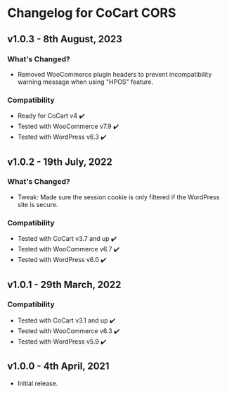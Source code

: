 # Changelog for CoCart CORS

## v1.0.3 - 8th August, 2023

### What's Changed?

* Removed WooCommerce plugin headers to prevent incompatibility warning message when using "HPOS" feature.

### Compatibility

* Ready for CoCart v4 ✔️
* Tested with WooCommerce v7.9 ✔️
* Tested with WordPress v6.3 ✔️

## v1.0.2 - 19th July, 2022

### What's Changed?

* Tweak: Made sure the session cookie is only filtered if the WordPress site is secure.

### Compatibility

* Tested with CoCart v3.7 and up ✔️
* Tested with WooCommerce v6.7 ✔️
* Tested with WordPress v6.0 ✔️

## v1.0.1 - 29th March, 2022

### Compatibility

* Tested with CoCart v3.1 and up ✔️
* Tested with WooCommerce v6.3 ✔️
* Tested with WordPress v5.9 ✔️

## v1.0.0 - 4th April, 2021

* Initial release.
